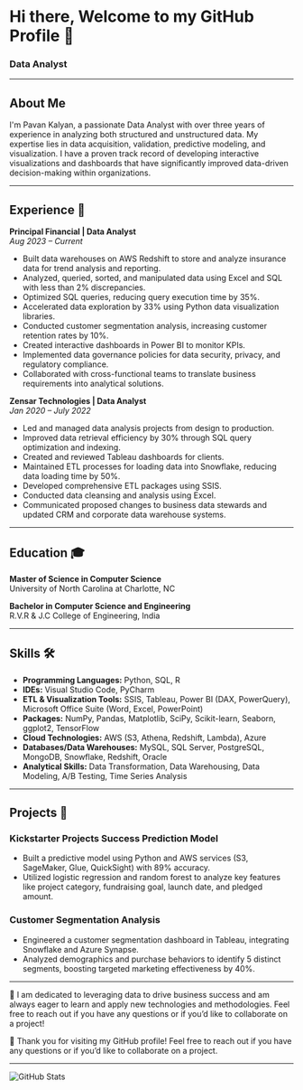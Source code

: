 # Hi there, Welcome to my GitHub Profile 👋

### Data Analyst

---

## About Me 

I'm Pavan Kalyan, a passionate Data Analyst with over three years of experience in analyzing both structured and unstructured data. My expertise lies in data acquisition, validation, predictive modeling, and visualization. I have a proven track record of developing interactive visualizations and dashboards that have significantly improved data-driven decision-making within organizations.

---

## Experience 💼

**Principal Financial | Data Analyst**  
*Aug 2023 – Current*

- Built data warehouses on AWS Redshift to store and analyze insurance data for trend analysis and reporting.
- Analyzed, queried, sorted, and manipulated data using Excel and SQL with less than 2% discrepancies.
- Optimized SQL queries, reducing query execution time by 35%.
- Accelerated data exploration by 33% using Python data visualization libraries.
- Conducted customer segmentation analysis, increasing customer retention rates by 10%.
- Created interactive dashboards in Power BI to monitor KPIs.
- Implemented data governance policies for data security, privacy, and regulatory compliance.
- Collaborated with cross-functional teams to translate business requirements into analytical solutions.

**Zensar Technologies | Data Analyst**  
*Jan 2020 – July 2022*

- Led and managed data analysis projects from design to production.
- Improved data retrieval efficiency by 30% through SQL query optimization and indexing.
- Created and reviewed Tableau dashboards for clients.
- Maintained ETL processes for loading data into Snowflake, reducing data loading time by 50%.
- Developed comprehensive ETL packages using SSIS.
- Conducted data cleansing and analysis using Excel.
- Communicated proposed changes to business data stewards and updated CRM and corporate data warehouse systems.

---

## Education 🎓

**Master of Science in Computer Science**  
University of North Carolina at Charlotte, NC

**Bachelor in Computer Science and Engineering**  
R.V.R & J.C College of Engineering, India

---

## Skills 🛠️

- **Programming Languages:** Python, SQL, R
- **IDEs:** Visual Studio Code, PyCharm
- **ETL & Visualization Tools:** SSIS, Tableau, Power BI (DAX, PowerQuery), Microsoft Office Suite (Word, Excel, PowerPoint)
- **Packages:** NumPy, Pandas, Matplotlib, SciPy, Scikit-learn, Seaborn, ggplot2, TensorFlow
- **Cloud Technologies:** AWS (S3, Athena, Redshift, Lambda), Azure
- **Databases/Data Warehouses:** MySQL, SQL Server, PostgreSQL, MongoDB, Snowflake, Redshift, Oracle
- **Analytical Skills:** Data Transformation, Data Warehousing, Data Modeling, A/B Testing, Time Series Analysis

---

## Projects 📂

### Kickstarter Projects Success Prediction Model

- Built a predictive model using Python and AWS services (S3, SageMaker, Glue, QuickSight) with 89% accuracy.
- Utilized logistic regression and random forest to analyze key features like project category, fundraising goal, launch date, and pledged amount.

### Customer Segmentation Analysis

- Engineered a customer segmentation dashboard in Tableau, integrating Snowflake and Azure Synapse.
- Analyzed demographics and purchase behaviors to identify 5 distinct segments, boosting targeted marketing effectiveness by 40%.

---

🌟 I am dedicated to leveraging data to drive business success and am always eager to learn and apply new technologies and methodologies. Feel free to reach out if you have any questions or if you’d like to collaborate on a project!

🚀 Thank you for visiting my GitHub profile! Feel free to reach out if you have any questions or if you’d like to collaborate on a project.

---

![GitHub Stats](https://github-readme-stats.vercel.app/api?username=your-github-username&show_icons=true)
